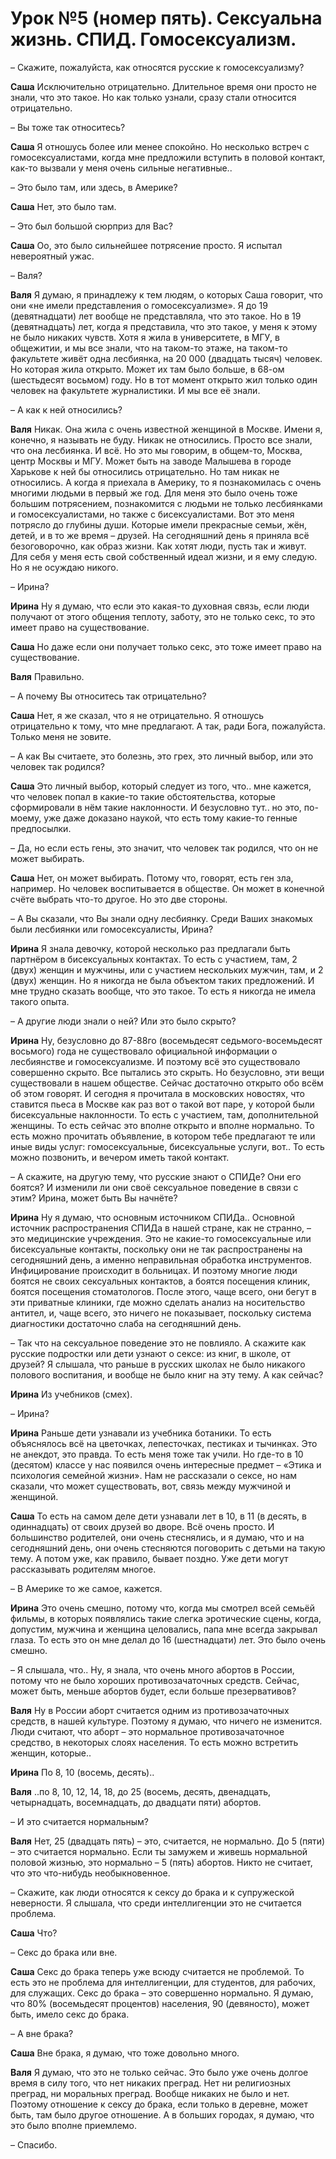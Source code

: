 # Урок №5 (номер пять). Сексуальна жизнь. СПИД. Гомосексуализм.

– Скажите, пожалуйста, как относятся русские к гомосексуализму?

**Саша** Исключительно отрицательно. Длительное время они просто не знали, что это такое. Но как только узнали, сразу стали относится отрицательно.

– Вы тоже так относитесь?

**Саша** Я отношусь более или менее спокойно. Но несколько встреч с гомосексуалистами, когда мне предложили вступить в половой контакт, как-то вызвали у меня очень сильные негативные..

– Это было там, или здесь, в Америке?

**Саша** Нет, это было там.

– Это был большой сюрприз для Вас?

**Саша** Оо, это было сильнейшее потрясение просто. Я испытал невероятный ужас.

– Валя?

**Валя** Я думаю, я принадлежу к тем людям, о которых Саша говорит, что они «не имели представления о гомосексуализме». Я до 19 (девятнадцати) лет вообще не представляла, что это такое. Но в 19 (девятнадцать) лет, когда я представила, что это такое, у меня к этому не было никаких чувств. Хотя я жила в университете, в МГУ, в общежитии, и мы все знали, что на таком-то этаже, на таком-то факультете живёт одна лесбиянка, на 20 000 (двадцать тысяч) человек. Но которая жила открыто. Может их там было больше, в 68-ом (шестьдесят восьмом) году. Но в тот момент открыто жил только один человек на факультете журналистики. И мы все её знали.

– А как к ней относились?

**Валя** Никак. Она жила с очень известной женщиной в Москве. Имени я, конечно, я называть не буду. Никак не относились. Просто все знали, что она лесбиянка. И всё. Но это мы говорим, в общем-то, Москва, центр Москвы и МГУ. Может быть на заводе Малышева в городе Харькове к ней бы относились отрицательно. Но там никак не относились. А когда я приехала в Америку, то я познакомилась с очень многими людьми в первый же год. Для меня это было очень тоже большим потрясением, познакомится с людьми не только лесбиянками и гомосексуалистами, но также с бисексуалистами. Вот это меня потрясло до глубины души. Которые имели прекрасные семьи, жён, детей, и в то же время – друзей. На сегодняшний день я приняла всё безоговорочно, как образ жизни. Как хотят люди, пусть так и живут. Для себя у меня есть свой собственный идеал жизни, и я ему следую. Но я не осуждаю никого.

– Ирина?

**Ирина** Ну я думаю, что если это какая-то духовная связь, если люди получают от этого общения теплоту, заботу, это не только секс, то это имеет право на существование.

**Саша** Но даже если они получает только секс, это тоже имеет право на существование.

**Валя** Правильно.

– А почему Вы относитесь так отрицательно?

**Саша** Нет, я же сказал, что я не отрицательно. Я отношусь отрицательно к тому, что мне предлагают. А так, ради Бога, пожалуйста. Только меня не зовите.

– А как Вы считаете, это болезнь, это грех, это личный выбор, или это человек так родился?

**Саша** Это личный выбор, который следует из того, что.. мне кажется, что человек попал в какие-то такие обстоятельства, которые сформировали в нём такие наклонности. И безусловно тут.. но это, по-моему, уже даже доказано наукой, что есть тому какие-то генные предпосылки.

– Да, но если есть гены, это значит, что человек так родился, что он не может выбирать.

**Саша** Нет, он может выбирать. Потому что, говорят, есть ген зла, например. Но человек воспитывается в обществе. Он может в конечной счёте выбрать что-то другое. Но это две стороны.

– А Вы сказали, что Вы знали одну лесбиянку. Среди Ваших знакомых были лесбиянки или гомосексуалисты, Ирина?

**Ирина** Я знала девочку, которой несколько раз предлагали быть партнёром в бисексуальных контактах. То есть с участием, там, 2 (двух) женщин и мужчины, или с участием нескольких мужчин, там, и 2 (двух) женщин. Но я никогда не была объектом таких предложений. И мне трудно сказать вообще, что это такое. То есть я никогда не имела такого опыта.

– А другие люди знали о ней? Или это было скрыто?

**Ирина** Ну, безусловно до 87-88го (восемьдесят седьмого-восемьдесят восьмого) года не существовало официальной информации о лесбиянстве и гомосексуализме. И поэтому всё это существовало совершенно скрыто. Все пытались это скрыть. Но безусловно, эти вещи существовали в нашем обществе. Сейчас достаточно открыто обо всём об этом говорят. И сегодня я прочитала в московских новостях, что ставится пьеса в Москве как раз вот о такой вот паре, у которой были бисексуальные наклонности. То есть с участием, там, дополнительной женщины. То есть сейчас это вполне открыто и вполне нормально. То есть можно прочитать объявление, в котором тебе предлагают те или иные виды услуг: гомосексуальные, бисексуальные услуги, вот.. То есть можно позвонить, и вечером иметь такой контакт.

– А скажите, на другую тему, что русские знают о СПИДе? Они его боятся? И изменили ли они своё сексуальное поведение в связи с этим? Ирина, может быть Вы начнёте?

**Ирина** Ну я думаю, что основным источником СПИДа.. Основной источник распространения СПИДа в нашей стране, как не странно, – это медицинские учреждения. Это не какие-то гомосексуальные или бисексуальные контакты, поскольку они не так распространены на сегодняшний день, а именно неправильная обработка инструментов. Инфицирование происходит в больницах. И поэтому многие люди боятся не своих сексуальных контактов, а боятся посещения клиник, боятся посещения стоматологов. После этого, чаще всего, они бегут в эти приватные клиники, где можно сделать анализ на носительство антител, и, чаще всего, это ничего не показывает, поскольку система диагностики достаточно слаба на сегодняшний день.

– Так что на сексуальное поведение это не повлияло. А скажите как русские подростки или дети узнают о сексе: из книг, в школе, от друзей? Я слышала, что раньше в русских школах не было никакого полового воспитания, и вообще не было книг на эту тему. А как сейчас?

**Ирина** Из учебников (смех).

– Ирина?

**Ирина** Раньше дети узнавали из учебника ботаники. То есть объяснялось всё на цветочках, лепесточках, пестиках и тычинках. Это не анекдот, это правда. То есть меня тоже так учили. Но где-то в 10 (десятом) классе у нас появился очень интересные предмет – «Этика и психология семейной жизни». Нам не рассказали о сексе, но нам сказали, что может существовать, вот, связь между мужчиной и женщиной.

**Саша** То есть на самом деле дети узнавали лет в 10, в 11 (в десять, в одиннадцать) от своих друзей во дворе. Всё очень просто. И большинство родителей, они очень стеснялись, и я думаю, что и на сегодняшний день, они очень стесняются поговорить с детьми на такую тему. А потом уже, как правило, бывает поздно. Уже дети могут рассказывать родителям многое.

– В Америке то же самое, кажется.

**Ирина** Это очень смешно, потому что, когда мы смотрел всей семьёй фильмы, в которых появлялись такие слегка эротические сцены, когда, допустим, мужчина и женщина целовались, папа мне всегда закрывал глаза. То есть это он мне делал до 16 (шестнадцати) лет. Это было очень смешно.

– Я слышала, что.. Ну, я знала, что очень много абортов в России, потому что не было хороших противозачаточных средств. Сейчас, может быть, меньше абортов будет, если больше презервативов?

**Валя** Ну в России аборт считается одним из противозачаточных средств, в нашей культуре. Поэтому я думаю, что ничего не изменится. Люди считают, что аборт – это нормальное противозачаточное средство, в некоторых слоях населения. То есть можно встретить женщин, которые..

**Ирина** По 8, 10 (восемь, десять)..

**Валя** ..по 8, 10, 12, 14, 18, до 25 (восемь, десять, двенадцать, четырнадцать, восемнадцать, до двадцати пяти) абортов.

– И это считается нормальным?

**Валя** Нет, 25 (двадцать пять) – это, считается, не нормально. До 5 (пяти) – это считается нормально. Если ты замужем и живешь нормальной половой жизнью, это нормально – 5 (пять) абортов. Никто не считает, что это что-нибудь необыкновенное.

– Скажите, как люди относятся к сексу до брака и к супружеской неверности. Я слышала, что среди интеллигенции это не считается проблема.

**Саша** Что?

– Секс до брака или вне.

**Саша** Секс до брака теперь уже всюду считается не проблемой. То есть это не проблема для интеллигенции, для студентов, для рабочих, для служащих. Секс до брака – это совершенно нормально. Я думаю, что 80% (восемьдесят процентов) населения, 90 (девяносто), может быть, имело секс до брака.

– А вне брака?

**Саша** Вне брака, я думаю, что тоже довольно много.

**Валя** Я думаю, что это не только сейчас. Это было уже очень долгое время в силу того, что нет никаких преград. Нет ни религиозных преград, ни моральных преград. Вообще никаких не было и нет. Поэтому отношение к сексу до брака, если только в деревне, может быть, там было другое отношение. А в больших городах, я думаю, что это было вполне приемлемо.

– Спасибо.
